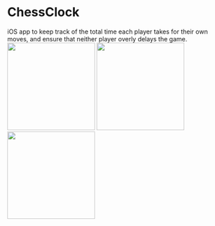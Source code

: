 # ChessClock
iOS app to keep track of the total time each player takes for their own moves, and ensure that neither player overly delays the game.
<img src="readme_images/1" width="200" > <img src="readme_images/2" width="200" > <img src="readme_images/3" width="200" >
